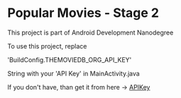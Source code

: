 # Popular Movies - Stage 2
This project is part of Android Development Nanodegree

To use this project, replace 

  'BuildConfig.THEMOVIEDB_ORG_API_KEY' 
  
String with your 'API Key' in MainActivity.java

If you don't have, than get it from here -> [APIKey](https://www.themoviedb.org/settings/api) 
